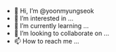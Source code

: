 - 👋 Hi, I’m @yoonmyungseok
- 👀 I’m interested in ...
- 🌱 I’m currently learning ...
- 💞️ I’m looking to collaborate on ...
- 📫 How to reach me ...

<!---
yoonmyungseok/yoonmyungseok is a ✨ special ✨ repository because its `README.md` (this file) appears on your GitHub profile.
You can click the Preview link to take a look at your changes.
--->
